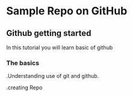 # Sample Repo on GitHub
## Github getting started
In this tutorial you will learn basic of github
### The basics
.Understanding use of git and github.
 
.creating Repo
